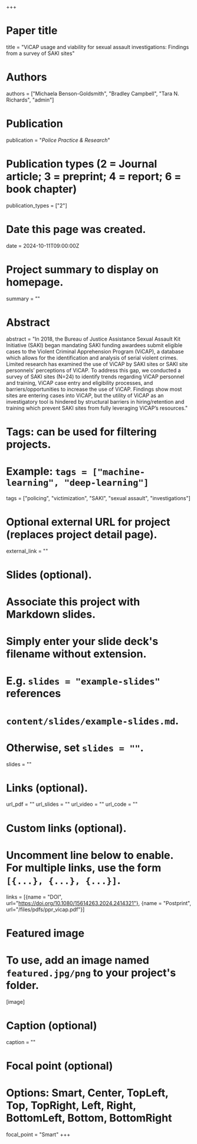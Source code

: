 +++
# Paper title
title = "ViCAP usage and viability for sexual assault investigations: Findings from a survey of SAKI sites"

# Authors
authors = ["Michaela Benson-Goldsmith", "Bradley Campbell", "Tara N. Richards", "admin"]

# Publication
publication = "*Police Practice & Research*"

# Publication types (2 = Journal article; 3 = preprint; 4 = report; 6 = book chapter)
publication_types = ["2"]

# Date this page was created.
date = 2024-10-11T09:00:00Z

# Project summary to display on homepage.
summary = ""

# Abstract
abstract = "In 2018, the Bureau of Justice Assistance Sexual Assault Kit Initiative (SAKI) began mandating SAKI funding awardees submit eligible cases to the Violent Criminal Apprehension Program (ViCAP), a database which allows for the identification and analysis of serial violent crimes. Limited research has examined the use of ViCAP by SAKI sites or SAKI site personnels’ perceptions of ViCAP. To address this gap, we conducted a survey of SAKI sites (N=24) to identify trends regarding ViCAP personnel and training, ViCAP case entry and eligibility processes, and barriers/opportunities to increase the use of ViCAP. Findings show most sites are entering cases into ViCAP, but the utility of ViCAP as an investigatory tool is hindered by structural barriers in hiring/retention and training which prevent SAKI sites from fully leveraging ViCAP’s resources."

# Tags: can be used for filtering projects.
# Example: `tags = ["machine-learning", "deep-learning"]`
tags = ["policing", "victimization", "SAKI", "sexual assault", "investigations"]

# Optional external URL for project (replaces project detail page).
external_link = ""

# Slides (optional).
#   Associate this project with Markdown slides.
#   Simply enter your slide deck's filename without extension.
#   E.g. `slides = "example-slides"` references 
#   `content/slides/example-slides.md`.
#   Otherwise, set `slides = ""`.
slides = ""

# Links (optional).
url_pdf = ""
url_slides = ""
url_video = ""
url_code = ""

# Custom links (optional).
#   Uncomment line below to enable. For multiple links, use the form `[{...}, {...}, {...}]`.
links = [{name = "DOI", url="https://doi.org/10.1080/15614263.2024.2414321"}, {name = "Postprint", url="/files/pdfs/ppr_vicap.pdf"}]

# Featured image
# To use, add an image named `featured.jpg/png` to your project's folder. 
[image]
  # Caption (optional)
  caption = ""
  
  # Focal point (optional)
  # Options: Smart, Center, TopLeft, Top, TopRight, Left, Right, BottomLeft, Bottom, BottomRight
  focal_point = "Smart"
+++

